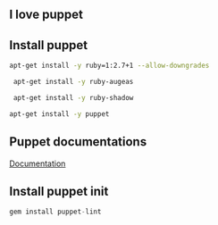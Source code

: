 ## I love puppet

## Install puppet

```bash
apt-get install -y ruby=1:2.7+1 --allow-downgrades
```

```bash
 apt-get install -y ruby-augeas
 ```

```bash
 apt-get install -y ruby-shadow
 ```

 ```bash
 apt-get install -y puppet
 ```

## Puppet documentations

 [Documentation](https://www.puppet.com/docs/puppet/5.5/puppet_index.html)

## Install puppet init

 ```python
 gem install puppet-lint
 ```
